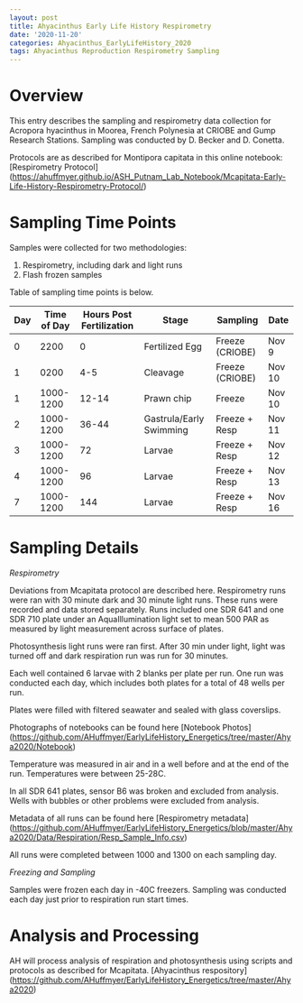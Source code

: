 ```yaml
---
layout: post
title: Ahyacinthus Early Life History Respirometry
date: '2020-11-20'
categories: Ahyacinthus_EarlyLifeHistory_2020
tags: Ahyacinthus Reproduction Respirometry Sampling
---
```


# **Overview**  

This entry describes the sampling and respirometry data collection for Acropora hyacinthus in Moorea, French Polynesia at CRIOBE and Gump Research Stations. Sampling was conducted by D. Becker and D. Conetta. 

Protocols are as described for Montipora capitata in this online notebook: [Respirometry Protocol] (https://ahuffmyer.github.io/ASH_Putnam_Lab_Notebook/Mcapitata-Early-Life-History-Respirometry-Protocol/) 

# **Sampling Time Points** 

Samples were collected for two methodologies:  

1) Respirometry, including dark and light runs  
2) Flash frozen samples  

Table of sampling time points is below.  

| Day | Time of Day | Hours Post Fertilization | Stage          | Sampling        | Date   |
|-----|-------------|--------------------------|-------------------------|-----------------|--------|
| 0   | 2200        | 0                        | Fertilized Egg          | Freeze (CRIOBE) | Nov 9  |
| 1   | 0200        | 4-5                      | Cleavage                | Freeze (CRIOBE) | Nov 10 |
| 1   | 1000-1200   | 12-14                    | Prawn chip              | Freeze          | Nov 10 |
| 2   | 1000-1200   | 36-44                    | Gastrula/Early Swimming | Freeze + Resp   | Nov 11 |
| 3   | 1000-1200   | 72                       | Larvae                  | Freeze + Resp   | Nov 12 |
| 4   | 1000-1200   | 96                       | Larvae                  | Freeze + Resp   | Nov 13 |
| 7   | 1000-1200   | 144                      | Larvae                  | Freeze + Resp   | Nov 16 |  

# **Sampling Details**  

*Respirometry*  

Deviations from Mcapitata protocol are described here. Respirometry runs were ran with 30 minute dark and 30 minute light runs. These runs were recorded and data stored separately. Runs included one SDR 641 and one SDR 710 plate under an AquaIllumination light set to mean 500 PAR as measured by light measurement across surface of plates.  

Photosynthesis light runs were ran first. After 30 min under light, light was turned off and dark respiration run was run for 30 minutes.  

Each well contained 6 larvae with 2 blanks per plate per run. One run was conducted each day, which includes both plates for a total of 48 wells per run.  

Plates were filled with filtered seawater and sealed with glass coverslips.  

Photographs of notebooks can be found here [Notebook Photos] (https://github.com/AHuffmyer/EarlyLifeHistory_Energetics/tree/master/Ahya2020/Notebook)   

Temperature was measured in air and in a well before and at the end of the run. Temperatures were between 25-28C.  

In all SDR 641 plates, sensor B6 was broken and excluded from analysis. Wells with bubbles or other problems were excluded from analysis.  

Metadata of all runs can be found here [Respirometry metadata] (https://github.com/AHuffmyer/EarlyLifeHistory_Energetics/blob/master/Ahya2020/Data/Respiration/Resp_Sample_Info.csv)   

All runs were completed between 1000 and 1300 on each sampling day.  

*Freezing and Sampling*  

Samples were frozen each day in -40C freezers. Sampling was conducted each day just prior to respiration run start times.  

# **Analysis and Processing**  

AH will process analysis of respiration and photosynthesis using scripts and protocols as described for Mcapitata. [Ahyacinthus respository] (https://github.com/AHuffmyer/EarlyLifeHistory_Energetics/tree/master/Ahya2020)